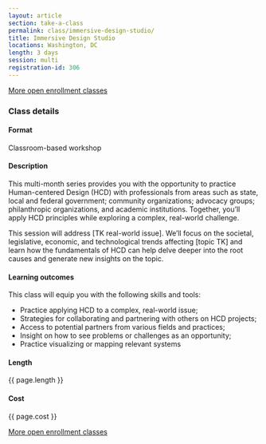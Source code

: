 ```yaml
---
layout: article
section: take-a-class
permalink: class/immersive-design-studio/
title: Immersive Design Studio
locations: Washington, DC
length: 3 days
session: multi
registration-id: 306
---
```


[More open enrollment classes](../../take-a-class/open-enrollment-classes/)

### Class details

#### Format

Classroom-based workshop

#### Description

This multi-month series provides you with the opportunity to practice Human-centered Design (HCD) with professionals from areas such as state, local and federal government; community organizations; advocacy groups; philanthropic organizations, and academic institutions. Together, you’ll apply HCD principles while exploring a complex, real-world challenge.

This session will address [TK real-world issue]. We’ll focus on the societal, legislative, economic, and technological trends affecting [topic TK] and learn how the fundamentals of HCD can help delve deeper into the root causes and generate new insights on the topic.

#### Learning outcomes

This class will equip you with the following skills and tools:

* Practice applying HCD to a complex, real-world issue;
* Strategies for collaborating and partnering with others on HCD projects;
* Access to potential partners from various fields and practices;
* Insight on how to see problems or challenges as an opportunity;
* Practice visualizing or mapping relevant systems

#### Length

{{ page.length }}

#### Cost

{{ page.cost }}

[More open enrollment classes](../../take-a-class/open-enrollment-classes/)
